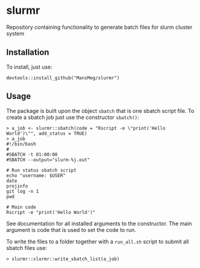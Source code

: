 # slurmr
Repository containing functionality to generate batch files for slurm cluster system

## Installation

To install, just use:
```
devtools::install_github("MansMeg/slurmr")
```

## Usage

The package is built upon the object `sbatch` that is one sbatch script file. To create a sbatch job just use the constructor `sbatch()`:

```
> a_job <- slurmr::sbatch(code = "Rscript -e \"print('Hello World')\"", add_status = TRUE)
> a_job
#!/bin/bash 
# 
#SBATCH -t 01:00:00 
#SBATCH --output="slurm-%j.out" 

# Run status sbatch script  
echo "username: $USER" 
date 
projinfo 
git log -n 1 
pwd 

# Main code 
Rscript -e "print('Hello World')"
```

See documentation for all installed arguments to the constructor. The main argument is code that is used to set the code to run.

To write the files to a folder together with a `run_all.sh` script to submit all sbatch files use: 

```
> slurmr::slurmr::write_sbatch_list(a_job)
```